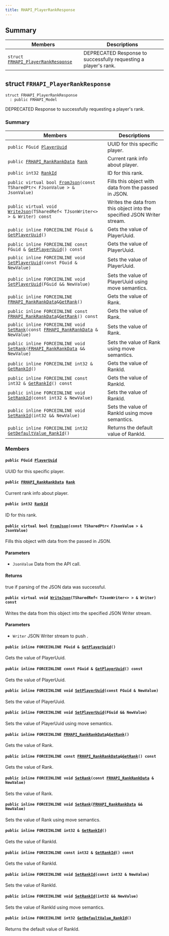 ```yaml
---
title: RHAPI_PlayerRankResponse
---
```


## Summary

 Members                        | Descriptions                                
--------------------------------|---------------------------------------------
`struct `[`FRHAPI_PlayerRankResponse`](#structFRHAPI__PlayerRankResponse) | DEPRECATED Response to successfully requesting a player&#39;s rank.

## struct `FRHAPI_PlayerRankResponse` <a id="structFRHAPI__PlayerRankResponse"></a>

```
struct FRHAPI_PlayerRankResponse
  : public FRHAPI_Model
```

DEPRECATED Response to successfully requesting a player&#39;s rank.

### Summary

 Members                        | Descriptions                                
--------------------------------|---------------------------------------------
`public FGuid `[`PlayerUuid`](#structFRHAPI__PlayerRankResponse_1ad515f738c5f7ba86c3cc1cbc7aabb511) | UUID for this specific player.
`public `[`FRHAPI_RankRankData`](RHAPI_RankRankData.md#structFRHAPI__RankRankData)` `[`Rank`](#structFRHAPI__PlayerRankResponse_1a49800ec10e721703e0c900505859a4fc) | Current rank info about player.
`public int32 `[`RankId`](#structFRHAPI__PlayerRankResponse_1a8200a6af92b552e2e7976f8bc6b0356c) | ID for this rank.
`public virtual bool `[`FromJson`](#structFRHAPI__PlayerRankResponse_1a0db3f100bbafbfcc6004509fa3568e66)`(const TSharedPtr< FJsonValue > & JsonValue)` | Fills this object with data from the passed in JSON.
`public virtual void `[`WriteJson`](#structFRHAPI__PlayerRankResponse_1af2758ca4444d94c3cbd2e633e1060b60)`(TSharedRef< TJsonWriter<> > & Writer) const` | Writes the data from this object into the specified JSON Writer stream.
`public inline FORCEINLINE FGuid & `[`GetPlayerUuid`](#structFRHAPI__PlayerRankResponse_1a37a12f54ec8c1eb9283000dda9ad7db5)`()` | Gets the value of PlayerUuid.
`public inline FORCEINLINE const FGuid & `[`GetPlayerUuid`](#structFRHAPI__PlayerRankResponse_1ac3f34219b0fdd8f1e3e60212d286c139)`() const` | Gets the value of PlayerUuid.
`public inline FORCEINLINE void `[`SetPlayerUuid`](#structFRHAPI__PlayerRankResponse_1a17697164d08373b0bca7596b0de389da)`(const FGuid & NewValue)` | Sets the value of PlayerUuid.
`public inline FORCEINLINE void `[`SetPlayerUuid`](#structFRHAPI__PlayerRankResponse_1af36d61f819949b19b653f7b8e13d5d34)`(FGuid && NewValue)` | Sets the value of PlayerUuid using move semantics.
`public inline FORCEINLINE `[`FRHAPI_RankRankData`](RHAPI_RankRankData.md#structFRHAPI__RankRankData)` & `[`GetRank`](#structFRHAPI__PlayerRankResponse_1a011829424b3351f388b660ed8d37b42c)`()` | Gets the value of Rank.
`public inline FORCEINLINE const `[`FRHAPI_RankRankData`](RHAPI_RankRankData.md#structFRHAPI__RankRankData)` & `[`GetRank`](#structFRHAPI__PlayerRankResponse_1a43d37c58950f80d47c79865d63ec496c)`() const` | Gets the value of Rank.
`public inline FORCEINLINE void `[`SetRank`](#structFRHAPI__PlayerRankResponse_1a2a4ca8fd442fc4991924e998a96999a2)`(const `[`FRHAPI_RankRankData`](RHAPI_RankRankData.md#structFRHAPI__RankRankData)` & NewValue)` | Sets the value of Rank.
`public inline FORCEINLINE void `[`SetRank`](#structFRHAPI__PlayerRankResponse_1a934312a9b9e0be68d8152f88a5373a41)`(`[`FRHAPI_RankRankData`](RHAPI_RankRankData.md#structFRHAPI__RankRankData)` && NewValue)` | Sets the value of Rank using move semantics.
`public inline FORCEINLINE int32 & `[`GetRankId`](#structFRHAPI__PlayerRankResponse_1a0543bb45a0223d6952a98b3f8dc293bc)`()` | Gets the value of RankId.
`public inline FORCEINLINE const int32 & `[`GetRankId`](#structFRHAPI__PlayerRankResponse_1a22782745a76fc5460c83130af470017c)`() const` | Gets the value of RankId.
`public inline FORCEINLINE void `[`SetRankId`](#structFRHAPI__PlayerRankResponse_1afded1ce2a9d6f82f04aa3a97a86bc817)`(const int32 & NewValue)` | Sets the value of RankId.
`public inline FORCEINLINE void `[`SetRankId`](#structFRHAPI__PlayerRankResponse_1a317e402cc5b4d5f797877cf0b296efce)`(int32 && NewValue)` | Sets the value of RankId using move semantics.
`public inline FORCEINLINE int32 `[`GetDefaultValue_RankId`](#structFRHAPI__PlayerRankResponse_1a6cb06d6394cb62f1742967db5f597b54)`()` | Returns the default value of RankId.

### Members

#### `public FGuid `[`PlayerUuid`](#structFRHAPI__PlayerRankResponse_1ad515f738c5f7ba86c3cc1cbc7aabb511) <a id="structFRHAPI__PlayerRankResponse_1ad515f738c5f7ba86c3cc1cbc7aabb511"></a>

UUID for this specific player.

#### `public `[`FRHAPI_RankRankData`](RHAPI_RankRankData.md#structFRHAPI__RankRankData)` `[`Rank`](#structFRHAPI__PlayerRankResponse_1a49800ec10e721703e0c900505859a4fc) <a id="structFRHAPI__PlayerRankResponse_1a49800ec10e721703e0c900505859a4fc"></a>

Current rank info about player.

#### `public int32 `[`RankId`](#structFRHAPI__PlayerRankResponse_1a8200a6af92b552e2e7976f8bc6b0356c) <a id="structFRHAPI__PlayerRankResponse_1a8200a6af92b552e2e7976f8bc6b0356c"></a>

ID for this rank.

#### `public virtual bool `[`FromJson`](#structFRHAPI__PlayerRankResponse_1a0db3f100bbafbfcc6004509fa3568e66)`(const TSharedPtr< FJsonValue > & JsonValue)` <a id="structFRHAPI__PlayerRankResponse_1a0db3f100bbafbfcc6004509fa3568e66"></a>

Fills this object with data from the passed in JSON.

#### Parameters
* `JsonValue` Data from the API call.

#### Returns
true if parsing of the JSON data was successful.

#### `public virtual void `[`WriteJson`](#structFRHAPI__PlayerRankResponse_1af2758ca4444d94c3cbd2e633e1060b60)`(TSharedRef< TJsonWriter<> > & Writer) const` <a id="structFRHAPI__PlayerRankResponse_1af2758ca4444d94c3cbd2e633e1060b60"></a>

Writes the data from this object into the specified JSON Writer stream.

#### Parameters
* `Writer` JSON Writer stream to push .

#### `public inline FORCEINLINE FGuid & `[`GetPlayerUuid`](#structFRHAPI__PlayerRankResponse_1a37a12f54ec8c1eb9283000dda9ad7db5)`()` <a id="structFRHAPI__PlayerRankResponse_1a37a12f54ec8c1eb9283000dda9ad7db5"></a>

Gets the value of PlayerUuid.

#### `public inline FORCEINLINE const FGuid & `[`GetPlayerUuid`](#structFRHAPI__PlayerRankResponse_1ac3f34219b0fdd8f1e3e60212d286c139)`() const` <a id="structFRHAPI__PlayerRankResponse_1ac3f34219b0fdd8f1e3e60212d286c139"></a>

Gets the value of PlayerUuid.

#### `public inline FORCEINLINE void `[`SetPlayerUuid`](#structFRHAPI__PlayerRankResponse_1a17697164d08373b0bca7596b0de389da)`(const FGuid & NewValue)` <a id="structFRHAPI__PlayerRankResponse_1a17697164d08373b0bca7596b0de389da"></a>

Sets the value of PlayerUuid.

#### `public inline FORCEINLINE void `[`SetPlayerUuid`](#structFRHAPI__PlayerRankResponse_1af36d61f819949b19b653f7b8e13d5d34)`(FGuid && NewValue)` <a id="structFRHAPI__PlayerRankResponse_1af36d61f819949b19b653f7b8e13d5d34"></a>

Sets the value of PlayerUuid using move semantics.

#### `public inline FORCEINLINE `[`FRHAPI_RankRankData`](RHAPI_RankRankData.md#structFRHAPI__RankRankData)` & `[`GetRank`](#structFRHAPI__PlayerRankResponse_1a011829424b3351f388b660ed8d37b42c)`()` <a id="structFRHAPI__PlayerRankResponse_1a011829424b3351f388b660ed8d37b42c"></a>

Gets the value of Rank.

#### `public inline FORCEINLINE const `[`FRHAPI_RankRankData`](RHAPI_RankRankData.md#structFRHAPI__RankRankData)` & `[`GetRank`](#structFRHAPI__PlayerRankResponse_1a43d37c58950f80d47c79865d63ec496c)`() const` <a id="structFRHAPI__PlayerRankResponse_1a43d37c58950f80d47c79865d63ec496c"></a>

Gets the value of Rank.

#### `public inline FORCEINLINE void `[`SetRank`](#structFRHAPI__PlayerRankResponse_1a2a4ca8fd442fc4991924e998a96999a2)`(const `[`FRHAPI_RankRankData`](RHAPI_RankRankData.md#structFRHAPI__RankRankData)` & NewValue)` <a id="structFRHAPI__PlayerRankResponse_1a2a4ca8fd442fc4991924e998a96999a2"></a>

Sets the value of Rank.

#### `public inline FORCEINLINE void `[`SetRank`](#structFRHAPI__PlayerRankResponse_1a934312a9b9e0be68d8152f88a5373a41)`(`[`FRHAPI_RankRankData`](RHAPI_RankRankData.md#structFRHAPI__RankRankData)` && NewValue)` <a id="structFRHAPI__PlayerRankResponse_1a934312a9b9e0be68d8152f88a5373a41"></a>

Sets the value of Rank using move semantics.

#### `public inline FORCEINLINE int32 & `[`GetRankId`](#structFRHAPI__PlayerRankResponse_1a0543bb45a0223d6952a98b3f8dc293bc)`()` <a id="structFRHAPI__PlayerRankResponse_1a0543bb45a0223d6952a98b3f8dc293bc"></a>

Gets the value of RankId.

#### `public inline FORCEINLINE const int32 & `[`GetRankId`](#structFRHAPI__PlayerRankResponse_1a22782745a76fc5460c83130af470017c)`() const` <a id="structFRHAPI__PlayerRankResponse_1a22782745a76fc5460c83130af470017c"></a>

Gets the value of RankId.

#### `public inline FORCEINLINE void `[`SetRankId`](#structFRHAPI__PlayerRankResponse_1afded1ce2a9d6f82f04aa3a97a86bc817)`(const int32 & NewValue)` <a id="structFRHAPI__PlayerRankResponse_1afded1ce2a9d6f82f04aa3a97a86bc817"></a>

Sets the value of RankId.

#### `public inline FORCEINLINE void `[`SetRankId`](#structFRHAPI__PlayerRankResponse_1a317e402cc5b4d5f797877cf0b296efce)`(int32 && NewValue)` <a id="structFRHAPI__PlayerRankResponse_1a317e402cc5b4d5f797877cf0b296efce"></a>

Sets the value of RankId using move semantics.

#### `public inline FORCEINLINE int32 `[`GetDefaultValue_RankId`](#structFRHAPI__PlayerRankResponse_1a6cb06d6394cb62f1742967db5f597b54)`()` <a id="structFRHAPI__PlayerRankResponse_1a6cb06d6394cb62f1742967db5f597b54"></a>

Returns the default value of RankId.

